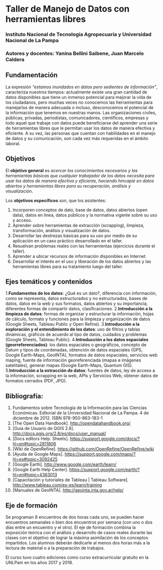 # Taller de Manejo de Datos con herramientas libres

### Instituto Nacional de Tecnología Agropecuaria y Universidad Nacional de La Pampa

### Autores y docentes: Yanina Bellini Saibene, Juan Marcelo Caldera

## Fundamentación 

La expresión *“estamos inundados en datos pero sedientes de información”*, caracteriza nuestros tiempos: actualmente existe una gran cantidad de datos disponibles que tiene un inmenso potencial para mejorar la vida de los ciudadanos, pero muchas veces no conocemos las herramientas para manejarlos de manera adecuada o incluso, desconocemos el potencial de la información que tenemos en nuestras manos.  Las organizaciones civiles, públicas, privadas, periodistas, comunicadores, científicos, empresas y todo aquel que trabaje con datos puede beneficiarse del aprender una serie de herramientas libres que le permitan usar los datos de manera efectiva y eficiente.  A su vez, las personas que cuentan con habilidades en el manejo de datos y su comunicación, son cada vez más requeridas en el ámbito laboral.

## Objetivos 

El **objetivo general** es *acercar los conocimientos necesarios y las herramientas básicas que cualquier trabajador de los datos necesita para usar los datos de manera efectiva y eficiente, haciendo hincapié en datos abiertos y herramientas libres para su recuperación, análisis y visualización*.

Los **objetivos específicos** son, que los asistentes:

1.	Incorporen conceptos de dato, base de datos, datos abiertos (open data), datos en línea, datos públicos y la normativa vigente sobre su uso y acceso.
2.	Aprender sobre herramientas de extracción (scrapping), limpieza, transformación, análisis y visualización de datos.
3.	Desarrollar las destrezas básicas para su uso por medio de su aplicación en un caso práctico desarrollado en el taller.
4.	Resuelvan problemas reales con las herramientas (ejercicios durante el taller).
5.	Aprender a ubicar recursos de información disponibles en Internet.  
6.	Desarrollar el interés en el uso y liberación de los datos abiertos y las herramientas libres para su tratamiento luego del taller.

## Ejes temáticos y contenidos

1.**Fundamentos de los datos**: ¿Qué es un dato?, diferencia con información, como se representa, datos estructurados y no estructurados, bases de datos, datos en la web y sus formatos, datos abiertos y su importancia, diferentes formas de compartir datos, clasificaciones.
2.**Introducción a la limpieza de datos**: formas de organizar y estructurar la información, hojas de cálculo, formato y funciones para la limpieza y organización de datos (Google Sheets, Tableau Public y Open Refine).
3.**Introducción a la exploración y el entendimiento de los datos**: uso de filtros y tablas dinámicas, gráficos de acuerdo al tipo de datos, cuidados y problemas (Google Sheets, Tableau Public). 
4.**Introducción a los datos espaciales (georreferenciados)**: los datos espaciales o geográficos, concepto de Datum y tipos de coordenadas, obtención de datos espaciales (GPS, Google Earth-Maps, GeoINTA), formatos de datos espaciales, servicios web maping, fuente de información georeferenciada (mapas e imágenes satelitales), generar mapas (Google Earth-Maps, Quantum GIS).
5.**Introducción a la extracción de datos**: fuentes de datos, ley de acceso a la información, scrapping en la web, APIs y Servicios Web, obtener datos de formatos cerrados (PDF, JPG).

## Bibliografía:

1.	Fundamentos sobre Tecnología de la Información para las Ciencias Económicas. Editorial de la Universidad Nacional de La Pampa. 4 de diciembre de 2012. ISBN 978-950-863-183-1
2.	[The Open Data Handbook]. http://opendatahandbook.org/ 
3.	[Guía de Usuario de QGIS 2.8]. http://docs.qgis.org/2.8/es/docs/user_manual/ 
4.	[Docs editors Help. Sheets]. https://support.google.com/docs/?hl=en#topic=2811806 
5.	[Wiki de OpenRefine]. https://github.com/OpenRefine/OpenRefine/wiki 
6.	[Ayuda de Google Maps]. https://support.google.com/maps/?hl=es#topic=3092425 
7.	[Google Earth]. http://www.google.com/earth/learn/
8.	[Google Earth Help Center]. https://support.google.com/earth/?hl=en#topic=4363013 
9.	[Capacitación y tutoriales de Tableau | Tableau Software]. http://www.tableau.com/es-es/learn/training 
10.	[Manuales de GeoINTA]. http://geointa.inta.gov.ar/help/ 

## Eje de formación

Se programan 8 encuentros de dos horas cada uno, se pueden hacer encuentros semanales o bien dos encuentros por semana (con uno o dos días entre un encuentro y el otro).  El eje de formación combina la exposición teórica con el análisis y desarrollo de casos reales durante las clases con el objetivo de lograr la máxima asimilación de los conceptos impartidos.  Los alumnos deberán dedicarle al menos dos horas más a la lectura de material o a la preparación de trabajos.

El curso tuvo cuatro ediciones como curso extracurricular gratuito en la UNLPam en los años 2017 y 2018.

